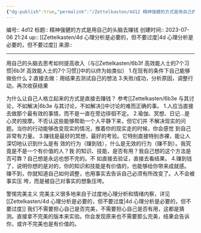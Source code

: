 ```yaml
---
{"dg-publish":true,"permalink":"/Zettelkasten/4d12 精神强健的方式是用自己的头脑去赚钱/","dgPassFrontmatter":true}
---
```


编号:: 4d12
标题:: 精神强健的方式是用自己的头脑去赚钱
创建时间:: 2023-07-06 21:24
up:: [[Zettelkasten/4d 心理分析是必要的，但不要过度\|4d 心理分析是必要的，但不要过度]]
来源:: 

---
用自己的头脑去思考如何提高收入（与[[Zettelkasten/6b3f 高效能人士的7个习惯\|6b3f 高效能人士的7个习惯]]中的以终为始类似）
1.在现有的条件下自己能够做些什么
2.直接去做：用结果去测试自己的想法
3.失败/成功，分析原因，调整行动，再次收获结果

为什么让自己人格立起来的方式是直接去赚钱？
参考[[Zettelkasten/6b3e 与其讨论，不如解决\|6b3e 与其讨论，不如解决]]中讨论的难而正确的事。
1.人应当直接去做那个最有效的事情，而不是一直在旁边徘徊不定。
2.瑜伽、冥想、日记…是心灵的按摩。不否认这些能够帮助一个人平静下来，但它们并
不解决现实的问题。当你的行动能够改变现实的情况，推着你的现实走的时候，你会感觉
到自己非常有力量。
3.赚钱是最好的冥想，最好的考验。它特别直接特别赤裸，能让人深切地认识到什么是有
效的行为（赚到钱），什么是无效的行为（赚不到）。我究竟是不是一个有价值的人？我
的知识、技能，是否有用？我自己想的这个方法是否可靠？自己想是永远也想不完的。不
如直接去验证，直接去看结果。
4.赚到钱了，说明你想的是对的，你的知识和技能是有价值的，也能够给你带来成就感。
赚不到，你就知道自己如何调整，也用事实去告诉自己必须有所改变了。人不会被事实压
垮，而是被自己对事实的想象压垮。

警惕完美主义
完美主义很多地来自于过度地心理分析和情绪内察，详见[[Zettelkasten/4d 心理分析是必要的，但不要过度\|4d 心理分析是必要的，但不要过度]]
我们不需要担心自己是否完美，不需要担心自己是否有用，这都是猜测。直接拿不完美的版本来实验。你会发现原来也不需要那么完美，结果会告诉你，或许不完美也是有价值的。